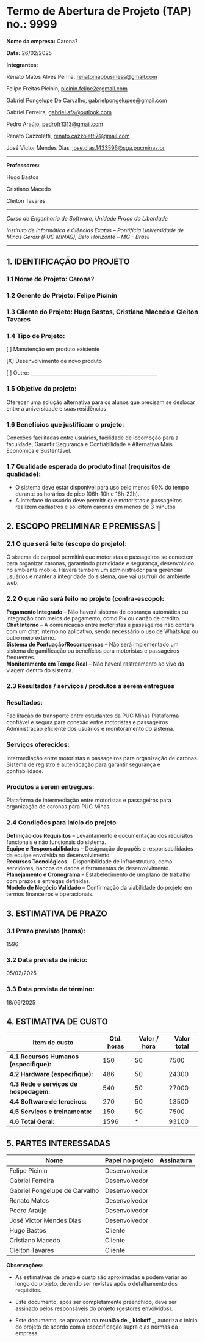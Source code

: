 # Termo de Abertura de Projeto (TAP) no.: 9999

**Nome da empresa:** Carona?

**Data:** 26/02/2025

**Integrantes:**

Renato Matos Alves Penna, renatomapbusiness@gmail.com

Felipe Freitas Picinin, picinin.felipe2@gmail.com

Gabriel Pongelupe De Carvalho, gabrielpongelupee@gmail.com

Gabriel Ferreira, gabriel.afa@outlook.com

Pedro Araújo, pedrofr1313@gmail.com

Renato Cazzoletti, renato.cazzoletti7@gmail.com

José Victor Mendes Dias, jose.dias.1433596@sga.pucminas.br

---

**Professores:**

Hugo Bastos

Cristiano Macedo

Cleiton Tavares

---

_Curso de Engenharia de Software, Unidade Praça da Liberdade_

_Instituto de Informática e Ciências Exatas – Pontifícia Universidade de Minas Gerais (PUC MINAS), Belo Horizonte – MG – Brasil_

---

## 1. IDENTIFICAÇÃO DO PROJETO

### 1.1 Nome do Projeto: Carona?

### 1.2 Gerente do Projeto: Felipe Picinin			

### 1.3 Cliente do Projeto: Hugo Bastos, Cristiano Macedo e Cleiton Tavares

### 1.4 Tipo de Projeto:

[ ] Manutenção em produto existente

[X] Desenvolvimento de novo produto

[ ] Outro: \_\_\_\_\_\_\_\_\_\_\_\_\_\_\_\_\_\_\_\_\_\_\_\_\_\_\_\_\_\_\_\_\_\_\_\_\_\_\_\_\_\_\_\_\_\_\_\_\_\_\_\_

### 1.5 Objetivo do projeto: 
Oferecer uma solução alternativa para os alunos que precisam se deslocar entre a universidade e suas residências

### 1.6 Benefícios que justificam o projeto: 
Conexões facilitadas entre usuários, facilidade de locomoção para a faculdade, Garantir Segurança e Confiabilidade e Alternativa Mais Econômica e Sustentável.

### 1.7 Qualidade esperada do produto final (requisitos de qualidade): 
* O sistema deve estar disponível para uso pelo menos 99% do tempo
durante os horários de pico (06h-10h e 16h-22h).
* A interface do usuário deve permitir que motoristas e passageiros
realizem cadastros e solicitem caronas em menos de 3 minutos

## **2. ESCOPO PRELIMINAR E PREMISSAS** |

### 2.1 O que será feito (escopo do projeto):
 O sistema de carpool permitirá que motoristas e passageiros se conectem para organizar caronas, garantindo praticidade e segurança, desenvolvido no ambiente mobile. Haverá também um administrador para gerenciar usuários e manter a integridade do sistema, que vai usufruir do ambiente web.

### 2.2 O que não será feito no projeto (contra-escopo):
 **Pagamento Integrado** – Não haverá sistema de cobrança automática ou integração com meios de pagamento, como Pix ou cartão de crédito.  
**Chat Interno** – A comunicação entre motoristas e passageiros não contará com um chat interno no aplicativo, sendo necessário o uso de WhatsApp ou outro meio externo.   
**Sistema de Pontuação/Recompensas** – Não será implementado um sistema de gamificação ou benefícios para motoristas e passageiros frequentes.  
**Monitoramento em Tempo Real** – Não haverá rastreamento ao vivo da viagem dentro do sistema.

### 2.3 Resultados / serviços / produtos a serem entregues

### Resultados:

Facilitação do transporte entre estudantes da PUC Minas
Plataforma confiável e segura para conexão entre motoristas e passageiros 
Administração eficiente dos usuários e monitoramento do sistema.  

### Serviços oferecidos:

Intermediação entre motoristas e passageiros para organização de caronas.
Sistema de registro e autenticação para garantir segurança e confiabilidade. 

### Produtos a serem entregues:

Plataforma de intermediação entre motoristas e passageiros para organização de caronas para PUC Minas.


### 2.4 Condições para início do projeto 

**Definição dos Requisitos** – Levantamento e documentação dos requisitos funcionais e não funcionais do sistema.  
**Equipe e Responsabilidades** – Designação de papéis e responsabilidades da equipe envolvida no desenvolvimento.  
**Recursos Tecnológicos** – Disponibilidade de infraestrutura, como servidores, bancos de dados e ferramentas de desenvolvimento.  
**Planejamento e Cronograma** – Estabelecimento de um plano de trabalho com prazos e entregas definidas.  
**Modelo de Negócio Validado** – Confirmação da viabilidade do projeto em termos financeiros e operacionais.

## 3. ESTIMATIVA DE PRAZO


### 3.1 Prazo previsto (horas):
1596

### 3.2 Data prevista de início:
 05/02/2025

### 3.3 Data prevista de término: 
18/06/2025 

## 4. ESTIMATIVA DE CUSTO

| Item de custo | Qtd. horas | Valor / hora  | Valor total |
| --- | --- | --- | --- |
| **4.1 Recursos Humanos** **(especifique):** | 150 | 50 | 7500 |
| **4.2 Hardware (especifique):** | 486 | 50 | 24300 |
| **4.3 Rede e serviços de hospedagem:** | 540 | 50 | 27000 |
| **4.4 Software de terceiros:** | 270 | 50 | 13500 |
| **4.5 Serviços e treinamento:** | 150 | 50 | 7500 |
| **4.6 Total Geral:** | 1596 | * | 93100 |

## 5. PARTES INTERESSADAS

| Nome | Papel no projeto | Assinatura |
| --- | --- | --- |
| Felipe Picinin    | Desenvolvedor |     |
| Gabriel Ferreira | Desenvolvedor | |
| Gabriel Pongelupe de Carvalho    | Desenvolvedor |     |
| Renato Matos | Desenvolvedor |     |=
| Pedro Araújo | Desenvolvedor |     |
| José Victor Mendes Dias | Desenvolvedor |     |
| Hugo Bastos | Cliente |     |
| Cristiano Macedo | Cliente |     |
| Cleiton Tavares | Cliente |     |

**Observações:**

- As estimativas de prazo e custo são aproximadas e podem variar ao longo do projeto, devendo ser revistas após o detalhamento dos requisitos.

- Este documento, após ser completamente preenchido, deve ser assinado pelos responsáveis do projeto (gestores envolvidos).

- Este documento, se aprovado na **reunião de** _ **kickoff** _, autoriza o início do projeto de acordo com a especificação supra e as normas da empresa.

